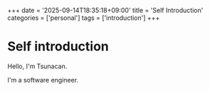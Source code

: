 +++
date = '2025-09-14T18:35:18+09:00'
title = 'Self Introduction'
categories = ['personal']
tags = ['introduction']
+++

# Self introduction

Hello, I'm Tsunacan.

I'm a software engineer.
